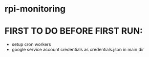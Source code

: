 # rpi-monitoring


# FIRST TO DO BEFORE FIRST RUN:
- setup cron workers
- google service account credentials as credentials.json in main dir